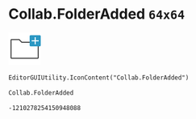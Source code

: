 # Collab.FolderAdded `64x64`
<img src="/img/Collab.FolderAdded.png" width=64 height=64>

``` CSharp
EditorGUIUtility.IconContent("Collab.FolderAdded")
```
```
Collab.FolderAdded
```
```
-1210278254150948088
```
